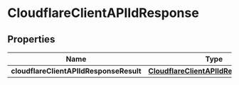 # CloudflareClientAPIIdResponse

## Properties
Name | Type | Description | Notes
------------ | ------------- | ------------- | -------------
**cloudflareClientAPIIdResponseResult** | [**CloudflareClientAPIIdResponseResult**](CloudflareClientAPIIdResponseResult.md) |  |  [optional]
